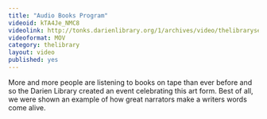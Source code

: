 ```yaml
---
title: "Audio Books Program"
videoid: kTA4Je_NMC8
videolink: http://tonks.darienlibrary.org/1/archives/video/thelibraryseries/s01e12-tl-audio_books_program.mov
videoformat: MOV
category: thelibrary
layout: video
published: yes
---
```


More and more people are listening to books on tape than ever before and so the Darien Library created an event celebrating this art form. Best of all, we were shown an example of how great narrators make a writers words come alive.